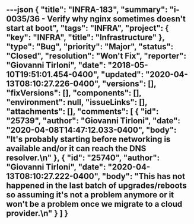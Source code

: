 ---json
{
  "title": "INFRA-183",
  "summary": "i-0035/36 - Verify why nginx sometimes doesn't start at boot",
  "tags": "INFRA",
  "project": {
    "key": "INFRA",
    "title": "Infrastructure"
  },
  "type": "Bug",
  "priority": "Major",
  "status": "Closed",
  "resolution": "Won't Fix",
  "reporter": "Giovanni Tirloni",
  "date": "2018-05-10T19:51:01.454-0400",
  "updated": "2020-04-13T08:10:27.226-0400",
  "versions": [],
  "fixVersions": [],
  "components": [],
  "environment": null,
  "issueLinks": [],
  "attachments": [],
  "comments": [
    {
      "id": "25739",
      "author": "Giovanni Tirloni",
      "date": "2020-04-08T14:47:12.033-0400",
      "body": "It's probably starting before networking is available and/or it can reach the DNS resolver.\n"
    },
    {
      "id": "25740",
      "author": "Giovanni Tirloni",
      "date": "2020-04-13T08:10:27.222-0400",
      "body": "This has not happened in the last batch of upgrades/reboots so assuming it's not a problem anymore or it won't be a problem once we migrate to a cloud provider.\n"
    }
  ]
}
---

        
